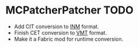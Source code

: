 # MCPatcherPatcher TODO

 - Add CIT conversion to [INM](https://github.com/Linguardium/ItemNbtModels) format.
 - Finish CET conversion to [VMT](https://github.com/Digifox03/variedMobs) format.
 - Make it a Fabric mod for runtime conversion.
